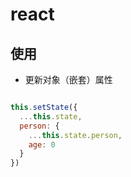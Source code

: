 # react

## 使用

- 更新对象（嵌套）属性

```javascript

this.setState({
  ...this.state,
  person: {
    ...this.state.person,
    age: 0
  }
})

```